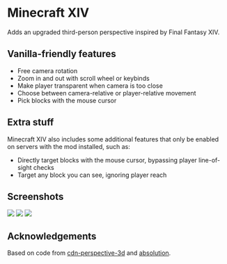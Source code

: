 # Minecraft XIV

Adds an upgraded third-person perspective inspired by Final Fantasy XIV.

## Vanilla-friendly features

- Free camera rotation
- Zoom in and out with scroll wheel or keybinds
- Make player transparent when camera is too close
- Choose between camera-relative or player-relative movement
- Pick blocks with the mouse cursor

## Extra stuff

Minecraft XIV also includes some additional features that only be enabled on servers with the mod installed, such as:

- Directly target blocks with the mouse cursor, bypassing player line-of-sight checks
- Target any block you can see, ignoring player reach

## Screenshots

![](https://cdn.modrinth.com/data/fNaJhObx/images/b468d090a988c83afd9affefc75d202f60059d2d.png)
![](https://cdn.modrinth.com/data/fNaJhObx/images/b540f527842487a0dc484b5cfcdc647369f1d958.png)
![](https://cdn.modrinth.com/data/fNaJhObx/images/7a7d4551755ce4524c78e60854622fab05167b38.png)

## Acknowledgements

Based on code from [cdn-perspective-3d](https://github.com/lunatic-gh/cdn-perspective-3d)
and [absolution](https://github.com/quat1024/absolution).
